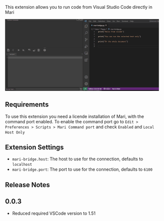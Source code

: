 This extension allows you to run code from Visual Studio Code directly in Mari

![Demo](images/demo.gif)

## Requirements

To use this extension you need a licende installation of Mari, with the command port enabled.
To enable the command port go to `Edit > Preferences > Scripts > Mari Command port` and check `Enabled` and `Local Host Only`

## Extension Settings

* `mari-bridge.host`: The host to use for the connection, defaults to `localhost`
* `mari-bridge.port`: The port to use for the connection, defaults to `6100`

## Release Notes

## 0.0.3
- Reduced required VSCode version to 1.51